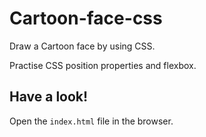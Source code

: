 # Cartoon-face-css
Draw a Cartoon face by using CSS. 

Practise CSS position properties and flexbox. 

## Have a look!
Open the `index.html` file in the browser. 
